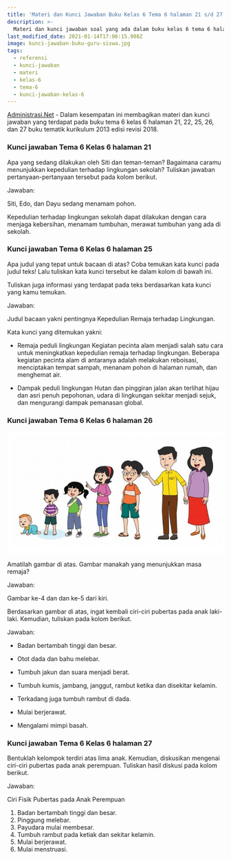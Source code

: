 ```yaml
---
title: 'Materi dan Kunci Jawaban Buku Kelas 6 Tema 6 halaman 21 s/d 27 '
description: >-
  Materi dan kunci jawaban soal yang ada dalam buku kelas 6 tema 6 halaman 21 sd 27 kurikulum 2013 edisi revisi 2018.
last_modified_date: 2021-01-14T17:06:15.908Z
image: kunci-jawaban-buku-guru-siswa.jpg
tags:
  - referensi
  - kunci-jawaban
  - materi
  - kelas-6
  - tema-6
  - kunci-jawaban-kelas-6
---
```



[Administrasi.Net](https://administrasi.net "Administrasi.Net") - Dalam kesempatan ini membagikan materi dan kunci jawaban yang terdapat pada buku tema 6 kelas 6 halaman 21, 22, 25, 26, dan 27 buku tematik kurikulum 2013 edisi revisi 2018.

### Kunci jawaban Tema 6 Kelas 6 halaman 21

Apa yang sedang dilakukan oleh Siti dan teman-teman? Bagaimana caramu menunjukkan kepedulian terhadap lingkungan sekolah? Tuliskan jawaban pertanyaan-pertanyaan tersebut pada kolom berikut.

Jawaban:

Siti, Edo, dan Dayu sedang menamam pohon.

Kepedulian terhadap lingkungan sekolah dapat dilakukan dengan cara menjaga kebersihan, menamam tumbuhan, merawat tumbuhan yang ada di sekolah.


### Kunci jawaban Tema 6 Kelas 6 halaman 25

Apa judul yang tepat untuk bacaan di atas? Coba temukan kata kunci pada judul teks! Lalu tuliskan kata kunci tersebut ke dalam kolom di bawah ini.

Tuliskan juga informasi yang terdapat pada teks berdasarkan kata kunci yang kamu temukan.

Jawaban:

Judul bacaan yakni pentingnya Kepedulian Remaja terhadap Lingkungan.

Kata kunci yang ditemukan yakni:

- Remaja peduli lingkungan
Kegiatan pecinta alam menjadi salah satu cara untuk meningkatkan kepedulian remaja terhadap lingkungan. Beberapa kegiatan pecinta alam di antaranya adalah melakukan reboisasi, menciptakan tempat sampah, menanam pohon di halaman rumah, dan menghemat air.

- Dampak peduli lingkungan
Hutan dan pinggiran jalan akan terlihat hijau dan asri penuh pepohonan, udara di lingkungan sekitar menjadi sejuk, dan mengurangi dampak pemanasan global.

### Kunci jawaban Tema 6 Kelas 6 halaman 26

![Kunci jawaban halaman 26](/img/tangkap-layar-halaman-26-buku-tematik-kelas-6-tema-6.jpg "Kunci jawaban halaman 26")

Amatilah gambar di atas. Gambar manakah yang menunjukkan masa remaja?

Jawaban:

Gambar ke-4 dan dan ke-5 dari kiri.

Berdasarkan gambar di atas, ingat kembali ciri-ciri pubertas pada anak laki-laki. Kemudian, tuliskan pada kolom berikut.

Jawaban:

- Badan bertambah tinggi dan besar.

- Otot dada dan bahu melebar.

- Tumbuh jakun dan suara menjadi berat.

- Tumbuh kumis, jambang, janggut, rambut ketika dan disekitar kelamin.

- Terkadang juga tumbuh rambut di dada.

- Mulai berjerawat.

- Mengalami mimpi basah.


### Kunci jawaban Tema 6 Kelas 6 halaman 27

Bentuklah kelompok terdiri atas lima anak. Kemudian, diskusikan mengenai ciri-ciri pubertas pada anak perempuan. Tuliskan hasil diskusi pada kolom berikut.

Jawaban:

Ciri Fisik Pubertas pada Anak Perempuan

1. Badan bertambah tinggi dan besar.
2. Pinggung melebar.
3. Payudara mulai membesar.
4. Tumbuh rambut pada ketiak dan sekitar kelamin.
5. Mulai berjerawat.
6. Mulai menstruasi.

